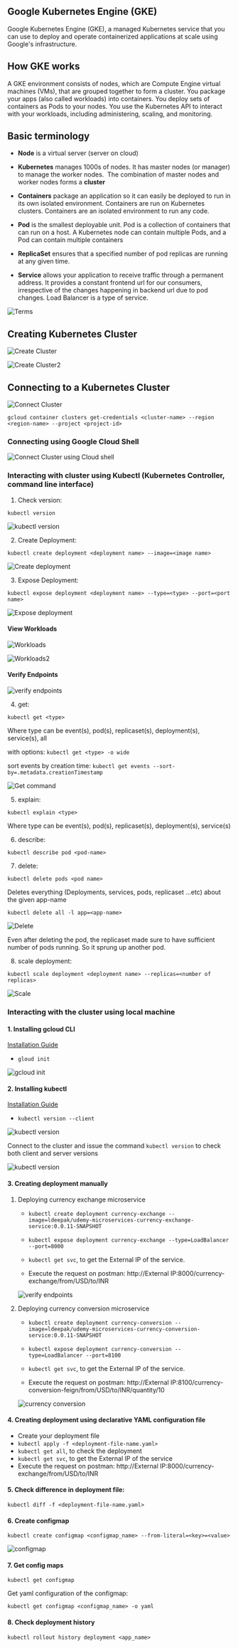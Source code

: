
## Google Kubernetes Engine (GKE)
Google Kubernetes Engine (GKE), a managed Kubernetes service that you can use to deploy and operate containerized applications at scale using Google's infrastructure.

## How GKE works
A GKE environment consists of nodes, which are Compute Engine virtual machines (VMs), that are grouped together to form a cluster. You package your apps (also called workloads) into containers. You deploy sets of containers as Pods to your nodes. You use the Kubernetes API to interact with your workloads, including administering, scaling, and monitoring.

## Basic terminology

- **Node** is a virtual server (server on cloud)

- **Kubernetes** manages 1000s of nodes. It has master nodes (or manager) to manage the worker nodes. 
The combination of master nodes and worker nodes forms a **cluster**

- **Containers** package an application so it can easily be deployed to run in its own isolated environment. Containers are run on Kubernetes clusters. Containers are an isolated environment to run any code.

- **Pod** is the smallest deployable unit. Pod is a collection of containers that can run on a host. A Kubernetes node can contain multiple Pods, and a Pod can contain multiple containers

- **ReplicaSet** ensures that a specified number of pod replicas are running at any given time.

- **Service** allows your application to receive traffic through a permanent address. It provides a constant frontend url for our consumers, irrespective of the changes happening in backend url due to pod changes. Load Balancer is a type of service.

![Terms](/assets/images/container.png "Terms")

## Creating Kubernetes Cluster
![Create Cluster](/assets/images/create-cluster.png "Create Cluster")

![Create Cluster2](/assets/images/create-cluster2.png "Create Cluster2")

## Connecting to a Kubernetes Cluster
![Connect Cluster](/assets/images/connect-cluster.png "Connect Cluster")

```gcloud container clusters get-credentials <cluster-name> --region <region-name> --project <project-id>```

### Connecting using Google Cloud Shell
![Connect Cluster using Cloud shell](/assets/images/connect-using-cloud-shell.png "Connect Cluster using cloud shell")

### Interacting with cluster using Kubectl (Kubernetes Controller, command line interface)
1. Check version:

```kubectl version```

![kubectl version](/assets/images/kubectl-version.png "Kubectl version")

2. Create Deployment:

```kubectl create deployment <deployment name> --image=<image name>```

![Create deployment](/assets/images/create-deployment.png "Create Deployment")

3. Expose Deployment:

```kubectl expose deployment <deployment name> --type=<type> --port=<port name>```

![Expose deployment](/assets/images/expose-deployment.png "Expose Deployment")

#### View Workloads

![Workloads](/assets/images/workloads.png "Workloads")

![Workloads2](/assets/images/workloads2.png "Workloads2")

#### Verify Endpoints

![verify endpoints](/assets/images/verify-endpoints.png "Verify endpoints")

4. get:

```kubectl get <type>```
	
Where type can be event(s), pod(s), replicaset(s), deployment(s), service(s), all

with options:
```kubectl get <type> -o wide```

sort events by creation time:
```kubectl get events --sort-by=.metadata.creationTimestamp```

![Get command](/assets/images/kubectl-get.png "Get command")

5. explain:

```kubectl explain <type>```
	
Where type can be event(s), pod(s), replicaset(s), deployment(s), service(s)

6. describe:

```kubectl describe pod <pod-name>```

7. delete:

```kubectl delete pods <pod name>```
	
Deletes everything (Deployments, services, pods, replicaset ...etc) about the given app-name
	
```kubectl delete all -l app=<app-name>```

![Delete](/assets/images/delete-pods.png "Delete")

Even after deleting the pod, the replicaset made sure to have sufficient number of pods running. So it sprung up another pod.

8. scale deployment:
	
```kubectl scale deployment <deployment name> --replicas=<number of replicas>```

![Scale](/assets/images/scale-deployment.png "Scale")

### Interacting with the cluster using local machine

#### 1. Installing gcloud CLI
[Installation Guide](https://cloud.google.com/sdk/docs/install)

- ```gloud init```

![gcloud init](/assets/images/gcloud-init.png "gcloud init")

#### 2. Installing kubectl
[Installation Guide](https://kubernetes.io/docs/tasks/tools/install-kubectl-macos/)

- ```kubectl version --client```

![kubectl version](/assets/images/kubectl-v.png "kubectl version")

Connect to the cluster and issue the command ```kubectl version``` to check both client and server versions

![kubectl version](/assets/images/connect-kubectl-v.png "kubectl version")

#### 3. Creating deployment manually

1. Deploying currency exchange microservice

    - ```kubectl create deployment currency-exchange --image=ldeepak/udemy-microservices-currency-exchange-service:0.0.11-SNAPSHOT```

    - ```kubectl expose deployment currency-exchange --type=LoadBalancer --port=8000```

    - ```kubectl get svc```, to get the External IP of the service.

    - Execute the request on postman: http://External IP:8000/currency-exchange/from/USD/to/INR

    ![verify endpoints](/assets/images/verify-endpoints.png "Verify endpoints")

2. Deploying currency conversion microservice

    - ```kubectl create deployment currency-conversion --image=ldeepak/udemy-microservices-currency-conversion-service:0.0.11-SNAPSHOT```

    - ```kubectl expose deployment currency-conversion --type=LoadBalancer --port=8100```

    - ```kubectl get svc```, to get the External IP of the service.

    - Execute the request on postman: http://External IP:8100/currency-conversion-feign/from/USD/to/INR/quantity/10

    ![currency conversion](/assets/images/currency-conversion.png "Currency conversion")

#### 4. Creating deployment using declarative YAML configuration file

- Create your deployment file
- ```kubectl apply -f <deployment-file-name.yaml>```
- ```kubectl get all```, to check the deployment
- ```kubectl get svc```, to get the External IP of the service
- Execute the request on postman: http://External IP:8000/currency-exchange/from/USD/to/INR

#### 5. Check difference in deployment file:

```kubectl diff -f <deployment-file-name.yaml>```

#### 6. Create configmap

```kubectl create configmap <configmap_name> --from-literal=<key>=<value>```

![configmap](/assets/images/configmap.png "Config map")

#### 7. Get config maps

```kubectl get configmap```

Get yaml configuration of the configmap:

```kubectl get configmap <configmap_name> -o yaml```

#### 8. Check deployment history

```kubectl rollout history deployment <app_name>```
